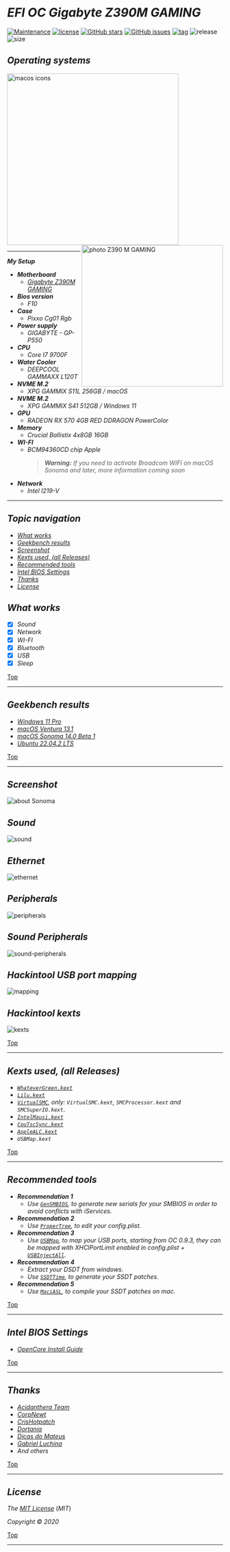 # *EFI OC Gigabyte Z390M GAMING*

[![Maintenance](https://img.shields.io/badge/Maintained%3F-yes-green.svg)](https://GitHub.com/Gilberto-Mascena/Z390M_GAMING)
[![license](https://img.shields.io/github/license/Gilberto-Mascena/Z390M_GAMING)](https://github.com/Gilberto-Mascena/Z390M_GAMING/blob/main/LICENSE.md)
[![GitHub stars](https://img.shields.io/github/stars/Gilberto-Mascena/Z390M_GAMING)](https://github.com/Gilberto-Mascena/Z390M_GAMING/stargazers)
[![GitHub issues](https://img.shields.io/github/issues/Gilberto-Mascena/Z390M_GAMING)](https://github.com/Gilberto-Mascena/Z390M_GAMING/issues)
[![tag](https://img.shields.io/github/v/release/Gilberto-Mascena/Z390M_GAMING?include_prereleases)](https://github.com/Gilberto-Mascena/Z390M_GAMING/releases)
![release](https://img.shields.io/github/release-date/Gilberto-Mascena/Z390M_GAMING)
![size](https://img.shields.io/github/repo-size/Gilberto-Mascena/Z390M_GAMING)
##

## *Operating systems*

<div align="left">
  <img src="./imgs/macos-full.png" alt="macos icons" width="400">
</div>

<div>
  <img align="right" src="./imgs/banner.png" alt="photo Z390 M GAMING" width="330">
</div>

---

_**My Setup**_

- _**Motherboard**_
  - <a href="https://www.gigabyte.com/br/Motherboard/Z390-M-GAMING-rev-10#kf" alt="photo Z390 M GAMING" target="_blank">*Gigabyte Z390M GAMING*</a>
- _**Bios version**_
  - *F10*
- _**Case**_
  - *Pixxo Cg01 Rgb*
- _**Power supply**_
  - *GIGABYTE - GP-P550*
- _**CPU**_
  - *Core I7 9700F*
- _**Water Cooler**_
  - *DEEPCOOL GAMMAXX L120T*
- _**NVME M.2**_
  - *XPG GAMMIX S11L 256GB / macOS*
- _**NVME M.2**_
  - *XPG GAMMIX S41 512GB / Windows 11*
- _**GPU**_
  - *RADEON RX 570 4GB RED DDRAGON PowerColor*
- _**Memory**_
  - *Crucial Ballistix 4x8GB 16GB*
- _**WI-FI**_
  - *BCM94360CD chip Apple*
    > _**Warning:** If you need to activate Broadcom WIFI on macOS Sonoma and later, more information coming soon_
- _**Network**_
  - *Intel I219-V*

---

<a name="ancora"></a>
## _Topic navigation_
- [*What works*](#ancora1)
- [*Geekbench results*](#ancora2)
- [*Screenshot*](#ancora3)
- [*Kexts used, (all Releases)*](#ancora4)
- [*Recommended tools*](#ancora5)
- [*Intel BIOS Settings*](#ancora6)
- [*Thanks*](#ancora7)
- [*License* ](#ancora8)

<a id="ancora1"></a>
## *What works*

- [x] *Sound*
- [x] *Network*
- [x] *WI-FI*
- [x] *Bluetooth*
- [x] *USB*
- [x] *Sleep*

[Top](#ancora)

---

<a id="ancora2"></a>
## *Geekbench results*

- [*Windows 11 Pro*](https://browser.geekbench.com/v5/cpu/19703206)
- [*macOS Ventura 13.1*](https://browser.geekbench.com/v5/cpu/19703520)
- [*macOS Sonoma 14.0 Beta 1*](https://browser.geekbench.com/v6/cpu/1566485)
- [*Ubuntu 22.04.2 LTS*](https://browser.geekbench.com/v6/cpu/1953890)

[Top](#ancora)

---

<a id="ancora3"></a>
## *Screenshot*

![about Sonoma](./imgs/about.png)
## *Sound*
![sound](./imgs/sound.png)
## *Ethernet*
![ethernet](./imgs/ethernet.png)
## *Peripherals*
![peripherals](./imgs/peripherals.png)
## *Sound Peripherals*
![sound-peripherals](./imgs/sound-peripherals.png)
## *Hackintool USB port mapping*
![mapping](./imgs/mapping.png)
## *Hackintool kexts*
![kexts](./imgs/kexts.png)

[Top](#ancora)

---

<a id="ancora4"></a>
## *Kexts used, (all Releases)*

- *[`WhateverGreen.kext`](https://github.com/acidanthera/WhateverGreen)*
- *[`Lilu.kext`](https://github.com/acidanthera/Lilu)*
- *[`VirtualSMC`](https://github.com/acidanthera/VirtualSMC), only: `VirtualSMC.kext`, `SMCProcessor.kext` and `SMCSuperIO.kext`*.
- *[`IntelMausi.kext`](https://github.com/acidanthera/IntelMausi)*
- *[`CpuTscSync.kext`](https://github.com/acidanthera/CpuTscSync)*
- *[`AppleALC.kext`](https://github.com/acidanthera/AppleALC)*
- *`USBMap.kext`*

[Top](#ancora)

---

<a id="ancora5"></a>
## *Recommended tools*

* _**Recommendation 1**_
  * *Use [`GenSMBIOS`](https://github.com/corpnewt/GenSMBIOS), to generate new serials for your SMBIOS in order to avoid conflicts with iServices.*
* _**Recommendation 2**_
  * *Use [`ProperTree`](https://github.com/corpnewt/ProperTree), to edit your config.plist.*    
* _**Recommendation 3**_
  * *Use [`USBMap`](https://github.com/corpnewt/USBMap), to map your USB ports, starting from OC 0.9.3, they can be mapped with XHCIPortLimit enabled in config.plist + [`USBInjectAll`](https://github.com/Sniki/OS-X-USB-Inject-All/releases).*
* _**Recommendation 4**_
  * *Extract your DSDT from windows.*
  * *Use [`SSDTTime`](https://github.com/corpnewt/SSDTTime), to generate your SSDT patches.*   
* _**Recommendation 5**_
  * *Use [`MaciASL`](https://github.com/acidanthera/MaciASL), to compile your SSDT patches on mac.*

[Top](#ancora)

---

<a id="ancora6"></a>
## *Intel BIOS Settings*

- [*OpenCore Install Guide*](https://dortania.github.io/OpenCore-Install-Guide/config.plist/coffee-lake.html#intel-bios-settings)

[Top](#ancora)

---

<a id="ancora7"></a>
## *Thanks*

- [*Acidanthera Team*](https://github.com/acidanthera)
- [*CorpNewt*](https://github.com/corpnewt)
- [*CrisHotpatch*](https://t.me/crishotpatch)
- [*Dortania*](https://dortania.github.io/OpenCore-Install-Guide/config.plist/coffee-lake.html#starting-point)
- [*Dicas do Mateus*](https://www.youtube.com/c/DicasdoMateus)
- [*Gabriel Luchina*](https://www.youtube.com/c/gabrielluchina)
- *And others*

[Top](#ancora)

---

<a id="ancora8"></a>
## *License* 

*The* [*MIT License*](LICENSE.md) (*MIT*)

*Copyright :copyright: 2020* 

[Top](#ancora)

---
